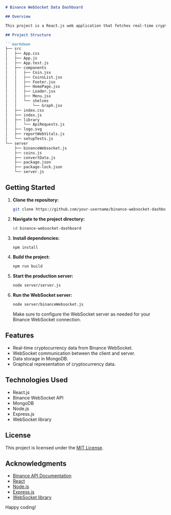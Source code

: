 ```markdown
# Binance WebSocket Data Dashboard

## Overview

This project is a React.js web application that fetches real-time cryptocurrency data from Binance WebSocket and displays it to the user. The application also utilizes WebSocket to communicate between the client and server. Additionally, the collected data is stored in MongoDB.

## Project Structure

```markdown
├── src
│   ├── App.css
│   ├── App.js
│   ├── App.test.js
│   ├── components
│   │   ├── Coin.jsx
│   │   ├── CoinsList.jsx
│   │   ├── Footer.jsx
│   │   ├── HomePage.jsx
│   │   ├── Loader.jsx
│   │   ├── Menu.jsx
│   │   └── shelves
│   │       └── Graph.jsx
│   ├── index.css
│   ├── index.js
│   ├── library
│   │   └── ApiRequests.js
│   ├── logo.svg
│   ├── reportWebVitals.js
│   └── setupTests.js
└── server
    ├── binanceWebsocket.js
    ├── coins.js
    ├── convertData.js
    ├── package.json
    ├── package-lock.json
    └── server.js
```

## Getting Started

1. **Clone the repository:**

   ```bash
   git clone https://github.com/your-username/binance-websocket-dashboard.git
   ```

2. **Navigate to the project directory:**

   ```bash
   cd binance-websocket-dashboard
   ```

3. **Install dependencies:**

   ```bash
   npm install
   ```

4. **Build the project:**

   ```bash
   npm run build
   ```

5. **Start the production server:**

   ```bash
   node server/server.js
   ```

6. **Run the WebSocket server:**

   ```bash
   node server/binanceWebsocket.js
   ```

   Make sure to configure the WebSocket server as needed for your Binance WebSocket connection.

## Features

- Real-time cryptocurrency data from Binance WebSocket.
- WebSocket communication between the client and server.
- Data storage in MongoDB.
- Graphical representation of cryptocurrency data.

## Technologies Used

- React.js
- Binance WebSocket API
- MongoDB
- Node.js
- Express.js
- WebSocket library

## License

This project is licensed under the [MIT License](LICENSE).

## Acknowledgments

- [Binance API Documentation](https://binance-docs.github.io/apidocs/spot/en/)
- [React](https://reactjs.org/)
- [Node.js](https://nodejs.org/)
- [Express.js](https://expressjs.com/)
- [WebSocket library](https://github.com/websockets/ws)

Happy coding!
